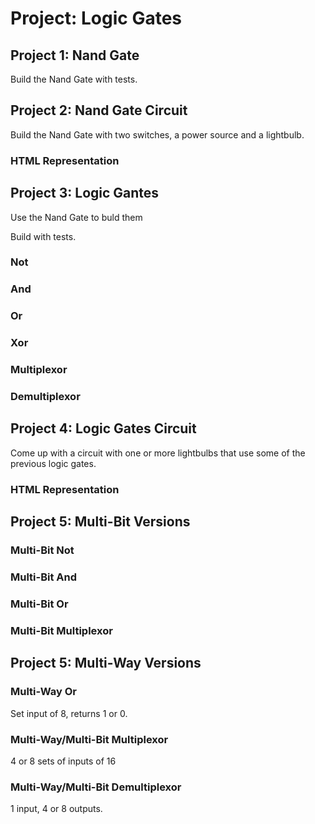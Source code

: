 # Project: Logic Gates

## Project 1: Nand Gate

Build the Nand Gate with tests.

## Project 2: Nand Gate Circuit

Build the Nand Gate with two switches, a power source and a lightbulb.

<!-- Diagram -->

### HTML Representation

<!-- Mockup -->

## Project 3: Logic Gantes

Use the Nand Gate to buld them

Build with tests.

### Not

### And

### Or

### Xor

### Multiplexor

### Demultiplexor

## Project 4: Logic Gates Circuit

Come up with a circuit with one or more lightbulbs that use some of the previous logic gates.

<!-- Diagram -->

### HTML Representation

<!-- Mockup -->

## Project 5: Multi-Bit Versions

### Multi-Bit Not

### Multi-Bit And

### Multi-Bit Or

### Multi-Bit Multiplexor

## Project 5: Multi-Way Versions

### Multi-Way Or

Set input of 8, returns 1 or 0.

### Multi-Way/Multi-Bit Multiplexor

4 or 8 sets of inputs of 16

### Multi-Way/Multi-Bit Demultiplexor

1 input, 4 or 8 outputs.







